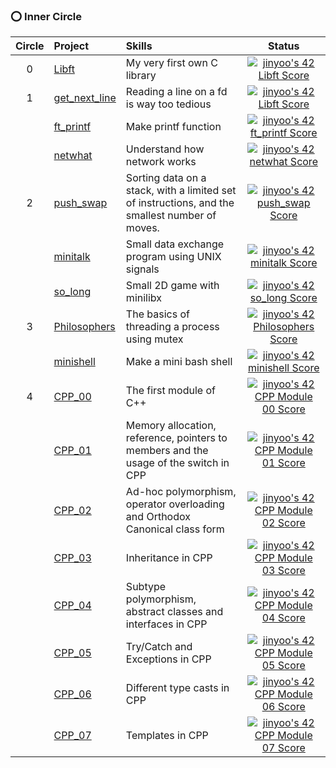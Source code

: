 ### ⭕️ Inner Circle
| Circle | Project | Skills | Status |
|:---:|:---|:---|:---:|
| 0 | [Libft](https://github.com/Rob-Yoo/42Seoul---Inner-Circle/tree/master/Libft) | My very first own C library | [![jinyoo's 42 Libft Score](https://badge42.vercel.app/api/v2/cl1qex5u8004509mthnwqlmwp/project/2166465)](https://github.com/JaeSeoKim/badge42) |
| 1 | [get_next_line](https://github.com/Rob-Yoo/42Seoul---Inner-Circle/tree/master/get_next_line) | Reading a line on a fd is way too tedious | [![jinyoo's 42 Libft Score](https://badge42.vercel.app/api/v2/cl1qex5u8004509mthnwqlmwp/project/2166465)](https://github.com/JaeSeoKim/badge42) |
|   | [ft_printf](https://github.com/Rob-Yoo/42Seoul---Inner-Circle/tree/master/ft_printf) | Make printf function | [![jinyoo's 42 ft_printf Score](https://badge42.vercel.app/api/v2/cl1qex5u8004509mthnwqlmwp/project/2190391)](https://github.com/JaeSeoKim/badge42) |
|   | [netwhat](https://rob-coding.tistory.com/7?category=482467) | Understand how network works | [![jinyoo's 42 netwhat Score](https://badge42.vercel.app/api/v2/cl1qex5u8004509mthnwqlmwp/project/2178225)](https://github.com/JaeSeoKim/badge42) |
| 2 | [push_swap](https://github.com/Rob-Yoo/42Seoul---Inner-Circle/tree/master/push_swap) | Sorting data on a stack, with a limited set of instructions, and the smallest number of moves. | [![jinyoo's 42 push_swap Score](https://badge42.vercel.app/api/v2/cl1qex5u8004509mthnwqlmwp/project/2263186)](https://github.com/JaeSeoKim/badge42) |
|   | [minitalk](https://github.com/Rob-Yoo/42Seoul---Inner-Circle/tree/master/minitalk) | Small data exchange program using UNIX signals | [![jinyoo's 42 minitalk Score](https://badge42.vercel.app/api/v2/cl1qex5u8004509mthnwqlmwp/project/2447414)](https://github.com/JaeSeoKim/badge42) |
|   | [so_long](https://github.com/Rob-Yoo/42Seoul---Inner-Circle/tree/master/so_long) | Small 2D game with minilibx | [![jinyoo's 42 so_long Score](https://badge42.vercel.app/api/v2/cl1qex5u8004509mthnwqlmwp/project/2427609)](https://github.com/JaeSeoKim/badge42) |
| 3 | [Philosophers](https://github.com/Rob-Yoo/42Seoul---Inner-Circle/tree/master/philosopher) | The basics of threading a process using mutex | [![jinyoo's 42 Philosophers Score](https://badge42.vercel.app/api/v2/cl1qex5u8004509mthnwqlmwp/project/2535961)](https://github.com/JaeSeoKim/badge42) |
|   | [minishell](https://github.com/Rob-Yoo/42Seoul---Inner-Circle/tree/master/minishell) | Make a mini bash shell | [![jinyoo's 42 minishell Score](https://badge42.vercel.app/api/v2/cl1qex5u8004509mthnwqlmwp/project/2561525)](https://github.com/JaeSeoKim/badge42) |
| 4 | [CPP_00](https://github.com/Rob-Yoo/42Seoul---Inner-Circle/tree/master/CPP_Module/CPP_00) | The first module of C++ | [![jinyoo's 42 CPP Module 00 Score](https://badge42.vercel.app/api/v2/cl1qex5u8004509mthnwqlmwp/project/2587581)](https://github.com/JaeSeoKim/badge42) |
|   | [CPP_01](https://github.com/Rob-Yoo/42Seoul---Inner-Circle/tree/master/CPP_Module/CPP_01) | Memory allocation, reference, pointers to members and the usage of the switch in CPP | [![jinyoo's 42 CPP Module 01 Score](https://badge42.vercel.app/api/v2/cl1qex5u8004509mthnwqlmwp/project/2606059)](https://github.com/JaeSeoKim/badge42) |
|   | [CPP_02](https://github.com/Rob-Yoo/42Seoul---Inner-Circle/tree/master/CPP_Module/CPP_02) | Ad-hoc polymorphism, operator overloading and Orthodox Canonical class form | [![jinyoo's 42 CPP Module 02 Score](https://badge42.vercel.app/api/v2/cl1qex5u8004509mthnwqlmwp/project/2613506)](https://github.com/JaeSeoKim/badge42) |
|   | [CPP_03](https://github.com/Rob-Yoo/42Seoul---Inner-Circle/tree/master/CPP_Module/CPP_03) | Inheritance in CPP | [![jinyoo's 42 CPP Module 03 Score](https://badge42.vercel.app/api/v2/cl1qex5u8004509mthnwqlmwp/project/2623457)](https://github.com/JaeSeoKim/badge42) |
|   | [CPP_04](https://github.com/Rob-Yoo/42Seoul---Inner-Circle/tree/master/CPP_Module/CPP_04) | Subtype polymorphism, abstract classes and interfaces in CPP | [![jinyoo's 42 CPP Module 04 Score](https://badge42.vercel.app/api/v2/cl1qex5u8004509mthnwqlmwp/project/2629424)](https://github.com/JaeSeoKim/badge42) |
|   | [CPP_05](https://github.com/Rob-Yoo/42Seoul---Inner-Circle/tree/master/CPP_Module/CPP_05) | Try/Catch and Exceptions in CPP | [![jinyoo's 42 CPP Module 05 Score](https://badge42.vercel.app/api/v2/cl1qex5u8004509mthnwqlmwp/project/2635886)](https://github.com/JaeSeoKim/badge42) |
|   | [CPP_06](https://github.com/Rob-Yoo/42Seoul---Inner-Circle/tree/master/CPP_Module/CPP_06) | Different type casts in CPP | [![jinyoo's 42 CPP Module 06 Score](https://badge42.vercel.app/api/v2/cl1qex5u8004509mthnwqlmwp/project/2640072)](https://github.com/JaeSeoKim/badge42) |
|   | [CPP_07](https://github.com/Rob-Yoo/42Seoul---Inner-Circle/tree/master/CPP_Module/CPP_07) | Templates in CPP | [![jinyoo's 42 CPP Module 07 Score](https://badge42.vercel.app/api/v2/cl1qex5u8004509mthnwqlmwp/project/2643784)](https://github.com/JaeSeoKim/badge42) |

